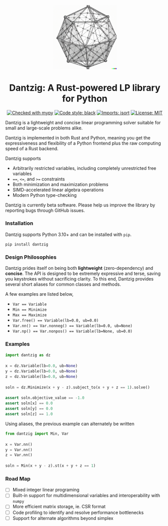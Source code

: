 <p align="center">
    <img src="logo.png" alt="Dantzig logo" width="40%">
</p>

<h1 align="center">Dantzig: A Rust-powered LP library for Python</h1>

<p align="center">
    <a href="http://mypy-lang.org/"><img alt="Checked with mypy" src="http://www.mypy-lang.org/static/mypy_badge.svg"></a>
    <a href="https://github.com/psf/black"><img alt="Code style: black" src="https://img.shields.io/badge/code%20style-black-000000.svg"></a>
    <a href="https://pycqa.github.io/isort/"><img alt="Imports: isort" src="https://img.shields.io/badge/%20imports-isort-%231674b1?style=flat&labelColor=ef8336"></a>
    <a href="https://opensource.org/licenses/MIT"><img alt="License: MIT" src="https://img.shields.io/badge/License-MIT-success.svg"></a>
</p>

Dantzig is a lightweight and concise linear programming solver suitable for small 
and large-scale problems alike.

Dantzig is implemented in both Rust and Python, meaning you get the expressiveness 
and flexibility of a Python frontend plus the raw computing speed of a Rust backend. 

Dantzig supports

- Arbitrarily restricted variables, including completely unrestricted free variables
- `==`, `<=`, and `>=` constraints
- Both minimization and maximization problems
- SIMD-accelerated linear algebra operations
- Modern Python type-checking

Dantzig is currently beta software. Please help us improve the library by reporting bugs through GitHub issues. 

### Installation

Dantzig supports Python 3.10+ and can be installed with `pip`.

```shell
pip install dantzig 
```

### Design Philosophies

Dantzig prides itself on being both **lightweight** (zero-dependency) and **concise**.
The API is designed to be extremely expressive and terse, saving you keystrokes without 
sacrificing clarity. To this end, Dantzig provides several short aliases for common
classes and methods.

A few examples are listed below,

- `Var == Variable`
- `Min == Minimize`
- `Max == Maximize`
- `Var.free() == Variable(lb=0.0, ub=0.0)`
- `Var.nn() == Var.nonneg() == Variable(lb=0.0, ub=None)`
- `Var.np() == Var.nonpos() == Variable(lb=None, ub=0.0)`

### Examples

```python
import dantzig as dz

x = dz.Variable(lb=0.0, ub=None)
y = dz.Variable(lb=0.0, ub=None)
z = dz.Variable(lb=0.0, ub=None)

soln = dz.Minimize(x + y - z).subject_to(x + y + z == 1).solve()

assert soln.objective_value == -1.0
assert soln[x] == 0.0
assert soln[y] == 0.0
assert soln[z] == 1.0
```

Using aliases, the previous example can alternately be written

```python
from dantzig import Min, Var

x = Var.nn()
y = Var.nn()
z = Var.nn()

soln = Min(x + y - z).st(x + y + z == 1)
```


### Road Map

- [ ] Mixed integer linear programing
- [ ] Built-in support for multidimensional variables and interoperability with `numpy`
- [ ] More efficient matrix storage, ie. CSR format
- [ ] Code profiling to identify and resolve performance bottlenecks
- [ ] Support for alternate algorithms beyond simplex